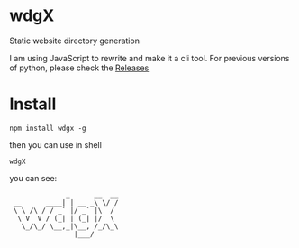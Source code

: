 # wdgX

Static website directory generation

I am using JavaScript to rewrite and make it a cli tool. For previous versions of python, please check the [Releases](https://github.com/Xiaozeze127/wdgX/releases)

# Install

```shell
npm install wdgx -g
```

then you can use in shell

```shell
wdgX
```

you can see:

```shell
              _      __  __
 __      ____| | __ _\ \/ /
 \ \ /\ / / _` |/ _` |\  / 
  \ V  V / (_| | (_| |/  \ 
   \_/\_/ \__,_|\__, /_/\_\
                |___/      
```
